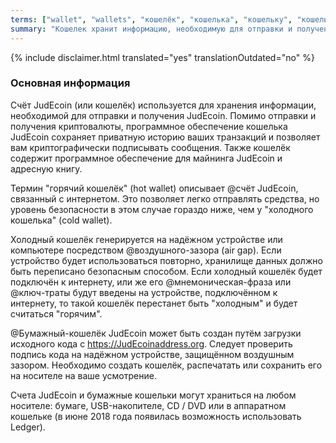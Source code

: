 ```yaml
---
terms: ["wallet", "wallets", "кошелёк", "кошелька", "кошельку", "кошельком"]
summary: "Кошелек хранит информацию, необходимую для отправки и получения JudEcoin"
---
```


{% include disclaimer.html translated="yes" translationOutdated="no" %}
### Основная информация

Счёт JudEcoin (или кошелёк) используется для хранения информации, необходимой для отправки и получения JudEcoin. Помимо отправки и получения криптовалюты, программное обеспечение кошелька JudEcoin сохраняет приватную историю ваших транзакций и позволяет вам криптографически подписывать сообщения. Также кошелёк содержит программное обеспечение для майнинга JudEcoin и адресную книгу.

Термин "горячий кошелёк" (hot wallet) описывает @счёт JudEcoin, связанный с интернетом. Это позволяет легко отправлять средства, но уровень безопасности в этом случае гораздо ниже, чем у "холодного кошелька" (cold wallet).

Холодный кошелёк генерируется на надёжном устройстве или компьютере посредством @воздушного-зазора (air gap). Если устройство будет использоваться повторно, хранилище данных должно быть переписано безопасным способом. Если холодный кошелёк будет подключён к интернету, или же его @мнемоническая-фраза или @ключ-траты будут введены на устройстве, подключённом к интернету, то такой кошелёк перестанет быть "холодным" и будет считаться "горячим".

@Бумажный-кошелёк JudEcoin может быть создан путём загрузки исходного кода с https://JudEcoinaddress.org. Следует проверить подпись кода на надёжном устройстве, защищённом воздушным зазором. Необходимо создать кошелёк, распечатать или сохранить его на носителе на ваше усмотрение.

Счета JudEcoin и бумажные кошельки могут храниться на любом носителе: бумаге, USB-накопителе, CD / DVD или в аппаратном кошельке (в июне 2018 года появилась возможность использовать Ledger).
